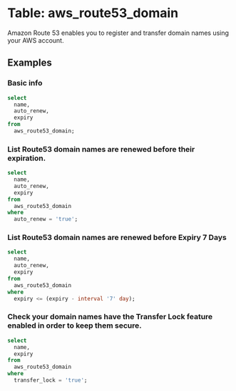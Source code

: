 # Table: aws_route53_domain

Amazon Route 53 enables you to register and transfer domain names using your AWS account.

## Examples

### Basic info

```sql
select
  name,
  auto_renew,
  expiry
from
  aws_route53_domain;
```

### List Route53 domain names are renewed before their expiration.

```sql
select
  name,
  auto_renew,
  expiry
from
  aws_route53_domain
where
  auto_renew = 'true';
```

### List Route53 domain names are renewed before Expiry 7 Days

```sql
select
  name,
  auto_renew,
  expiry
from
  aws_route53_domain
where
  expiry <= (expiry - interval '7' day);
```

### Check your domain names have the Transfer Lock feature enabled in order to keep them secure.

```sql
select
  name,
  expiry
from
  aws_route53_domain
where
  transfer_lock = 'true';
```
